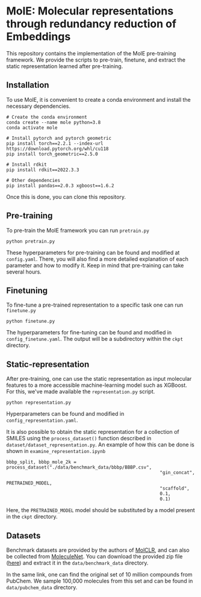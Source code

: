 # MolE: Molecular representations through redundancy reduction of Embeddings  

This repository contains the implementation of the MolE pre-training framework. We provide the scripts to pre-train, finetune, and extract the static representation learned after pre-training. 

## Installation
To use MolE, it is convenient to create a conda environment and install the necessary dependencies.  

```
# Create the conda environment
conda create --name mole python=3.8
conda activate mole

# Install pytorch and pytorch geometric
pip install torch==2.2.1 --index-url https://download.pytorch.org/whl/cu118
pip install torch_geometric==2.5.0

# Install rdkit
pip install rdkit==2022.3.3

# Other dependencies
pip install pandas==2.0.3 xgboost==1.6.2
```

Once this is done, you can clone this repository.

## Pre-training
To pre-train the MolE framework you can run `pretrain.py`

```
python pretrain.py
```

These hyperparameters for pre-training can be found and modified at `config.yaml`. There, you will also find a more detailed explanation of each parameter and how to modify it. Keep in mind that pre-training can take several hours.

## Finetuning  
To fine-tune a pre-trained representation to a specific task one can run `finetune.py`

```
python finetune.py
```

The hyperparameters for fine-tuning can be found and modified in `config_finetune.yaml`. The output will be a subdirectory within the `ckpt` directory. 

## Static-representation  
After pre-training, one can use the static representation as input molecular features to a more accessible machine-learning model such as XGBoost. For this, we've made available the `representation.py` script.   
```
python representation.py
```
Hyperparameters can be found and modified in `config_representation.yaml`.  

It is also  possible to obtain the static representation for a collection of SMILES using the `process_dataset()` function described in `dataset/dataset_representation.py`. An example of how this can be done is shown in `examine_representation.ipynb`

```
bbbp_split, bbbp_mole_2k = process_dataset("./data/benchmark_data/bbbp/BBBP.csv",
                                                         "gin_concat",
                                                         PRETRAINED_MODEL,
                                                         "scaffold",
                                                         0.1,
                                                         0.1)
```

Here, the `PRETRAINED_MODEL` model should be substituted by a model present in the `ckpt` directory.

## Datasets  
Benchmark datasets are provided by the authors of [MolCLR](https://github.com/yuyangw/MolCLR), and can also be collected from [MoleculeNet](https://moleculenet.org/). You can download the provided zip file ([here](https://drive.google.com/file/d/1aDtN6Qqddwwn2x612kWz9g0xQcuAtzDE/view)) and extract it in the `data/benchmark_data` directory. 

In the same link, one can find the original set of 10 million compounds from PubChem. We sample 100,000 molecules from this set and can be found in `data/pubchem_data` directory. 

  
